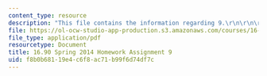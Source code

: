 ```yaml
---
content_type: resource
description: "This file contains the information regarding 9.\r\n\r\n\r\n"
file: https://ol-ocw-studio-app-production.s3.amazonaws.com/courses/16-90-computational-methods-in-aerospace-engineering-spring-2014/f8b0b68119e4c6f8ac71b99f6d74df7c_MIT16_90S14_pset9.pdf
file_type: application/pdf
resourcetype: Document
title: 16.90 Spring 2014 Homework Assignment 9
uid: f8b0b681-19e4-c6f8-ac71-b99f6d74df7c
---
```

